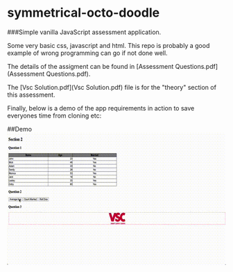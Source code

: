 # symmetrical-octo-doodle

###Simple vanilla JavaScript assessment application. 

Some very basic css, javascript and html. This repo is probably a good example of wrong programming can go if not done 
well. 

The details of the assigment can be found in [Assessment Questions.pdf](Assessment Questions.pdf).

The [Vsc Solution.pdf](Vsc Solution.pdf) file is for the "theory" section of this assessment.

Finally, below is a demo of the app requirements in action to save everyones time from cloning etc:

##Demo
<img src="./vsc_demo.gif" width="640" height="304" alt="Giphy demo of app"/>